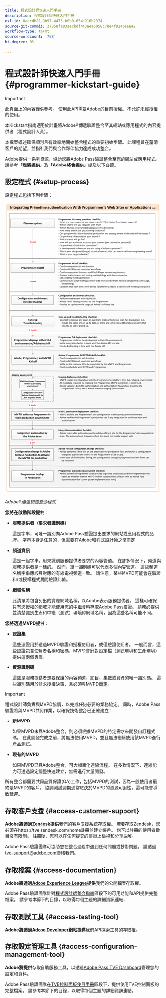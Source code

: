```yaml
---
title: 程式設計師快速入門手冊
description: 程式設計師快速入門手冊
exl-id: 0aecdb81-9b97-4475-b0b0-654d916b2374
source-git-commit: 37858fa83aecbdf443a4a6058c78e4f9246eee42
workflow-type: tm+mt
source-wordcount: '758'
ht-degree: 0%

---
```


# 程式設計師快速入門手冊 {#programmer-kickstart-guide}

>[!IMPORTANT]
>
> 此頁面上的內容僅供參考。 使用此API需要Adobe的目前授權。 不允許未經授權的使用。

本Kickstart指南適用於計畫將Adobe®傳遞驗證整合至其網站或應用程式的內容提供者（程式設計人員）。

本檔案概述確保順利且有效率地開始整合程式的重要初始步驟。 此課程旨在釐清客戶的期望，並指引我們與合作夥伴協力達成成功整合。

Adobe提供一系列資源，協助您將Adobe Pass驗證整合至您的網站或應用程式。 請參考&#x200B;**「您將提供」**&#x200B;及&#x200B;**「Adobe將會提供」**&#x200B;提及以下各節。

## 設定程式 {#setup-process}

設定程式包括下列步驟：

![Adobe®通過驗證整合程式](../assets/progr-flow-int-lifecycle.png)

*Adobe®通過驗證整合程式*

**您將在啟動階段提供**：

* **服務提供者（要求者識別碼）**

  這是字串，可唯一識別向Adobe Pass驗證提出要求的網站或應用程式的品牌。 字串本身是任意的，但需要在Adobe和程式設計師之間商定

* **頻道資訊**

  這是一組字串，用來識別服務提供者要求的內容管道。 在許多情況下，頻道與服務提供者是一樣的。 然而，單一識別碼可以代表多個內容管道。 這些頻道名稱字串應該與對應的有線電視頻道一致。 請注意，某些MVPD可能會在驗證和/或授權程式期間驗證此值。

* **網域名稱**

  此清單將包含列出的實際網域名稱，以Adobe表示服務提供者。 這樣可確保只有您授權的網域才能使用您的中繼資料存取Adobe Pass驗證。 請務必提供並清楚識別生產和中繼（測試）環境的網域名稱，因為這些名稱可能不同。

**您將透過MVPD提供**：

* **認證集**

  這些憑證用於透過MVPD驗證和授權使用者，或僅驗證使用者。 一般而言，這些認證包含使用者名稱和密碼，MVPD會針對設定檔（測試環境和生產環境）提供這兩個專案。

* **資源識別碼**

  這些是服務提供者想要保護的內容頻道、節目、集數或資產的唯一識別碼。 這些識別碼用於請求授權決策，且必須與MVPD商定。

>[!IMPORTANT]
>
> 程式設計師負責與MVPD協調，以完成任何必要的業務協定。 同時，Adobe Pass驗證將與MVPD共同作業，以確保技術整合已正確建立：
>
> * **新MVPD**
>
>     如果MVPD未與Adobe整合，則必須根據MVPD的特定需求來開發自訂程式碼。 在此開發完成之前，將無法使用MVPD，並且無法繼續使用該MVPD進行產品測試。
>
> * **現有的MVPD**
>
>     如果MVPD已與Adobe整合，可大幅簡化連線流程。 在多數情況下，連線能力可透過設定調整快速建立，無需進行大量開發。
>
> 所有整合都需要共同品質保證(QA)工作，包括MVPD的測試，因為一般使用者最終是MVPD的客戶。 協調測試週期通常取決於MVPD的資源可用性，這可能會導致延遲。

## 存取客戶支援 {#access-customer-support}

**Adobe將透過[Zendesk](https://tve.zendesk.com/home)提供**&#x200B;我們的客戶支援系統存取權。 若要存取Zendesk，您必須在https://tve.zendesk.com/home註冊並建立帳戶。 您可以註冊的使用者數目沒有限制。 註冊後，您可以在任何提交的票證上檢視和分享註解。

Adobe Pass驗證團隊可協助您在整合過程中遇到任何問題或技術問題。 請透過[tve-support@adobe.com](mailto:tve-support@adobe.com)聯絡我們。

## 存取檔案 {#access-documentation}

**Adobe將透過[Adobe Experience League](https://experienceleague.adobe.com/zh-hant/docs/pass/authentication/home)提供**&#x200B;我們的公開檔案存取權。

Adobe Pass驗證團隊針對[程式設計師整合指南](/help/authentication/integration-guide-programmers/programmer-integration-guide-overview.md)區段下的可用功能和API提供完整檔案。 請參考本節下的目錄，以取得每個主題的詳細資訊連結。

## 存取測試工具 {#access-testing-tool}

**Adobe將透過[Adobe Developer](https://developer.adobe.com/adobe-pass/)網站提供**&#x200B;我們API探索工具的存取權。

## 存取設定管理工具 {#access-configuration-management-tool}

**Adobe將提供**&#x200B;存取自助服務工具，以透過[Adobe Pass TVE Dashboard](https://experience.adobe.com/pass/authentication)管理您的設定和資料。

Adobe Pass驗證團隊在[TVE控制面板使用手冊](/help/authentication/user-guide-tve-dashboard/tve-dashboard-overview.md)區段下，提供使用TVE控制面板的完整檔案。 請參考本節下的目錄，以取得每個主題的詳細資訊連結。
